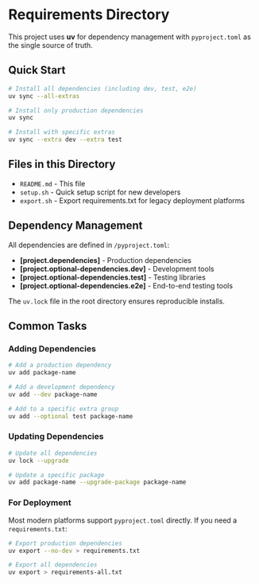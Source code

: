 # Requirements Directory

This project uses **uv** for dependency management with `pyproject.toml` as the single source of truth.

## Quick Start

```bash
# Install all dependencies (including dev, test, e2e)
uv sync --all-extras

# Install only production dependencies
uv sync

# Install with specific extras
uv sync --extra dev --extra test
```

## Files in this Directory

- `README.md` - This file
- `setup.sh` - Quick setup script for new developers
- `export.sh` - Export requirements.txt for legacy deployment platforms

## Dependency Management

All dependencies are defined in `/pyproject.toml`:
- **[project.dependencies]** - Production dependencies
- **[project.optional-dependencies.dev]** - Development tools
- **[project.optional-dependencies.test]** - Testing libraries
- **[project.optional-dependencies.e2e]** - End-to-end testing tools

The `uv.lock` file in the root directory ensures reproducible installs.

## Common Tasks

### Adding Dependencies

```bash
# Add a production dependency
uv add package-name

# Add a development dependency
uv add --dev package-name

# Add to a specific extra group
uv add --optional test package-name
```

### Updating Dependencies

```bash
# Update all dependencies
uv lock --upgrade

# Update a specific package
uv add package-name --upgrade-package package-name
```

### For Deployment

Most modern platforms support `pyproject.toml` directly. If you need a `requirements.txt`:

```bash
# Export production dependencies
uv export --no-dev > requirements.txt

# Export all dependencies
uv export > requirements-all.txt
```

